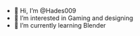 - 👋 Hi, I’m @Hades009
- 👀 I’m interested in Gaming and designing
- 🌱 I’m currently learning Blender

<!---
Hades009/Hades009 is a ✨ special ✨ repository because its `README.md` (this file) appears on your GitHub profile.
You can click the Preview link to take a look at your changes.
--->
